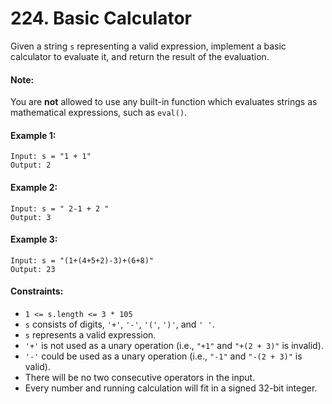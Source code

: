 # 224. Basic Calculator

Given a string `s` representing a valid expression, implement a basic calculator to evaluate it, and return the result of the evaluation.

#### Note: 

You are **not** allowed to use any built-in function which evaluates strings as mathematical expressions, such as `eval()`.

#### Example 1:

```
Input: s = "1 + 1"
Output: 2
```

#### Example 2:

```
Input: s = " 2-1 + 2 "
Output: 3
```

#### Example 3:

```
Input: s = "(1+(4+5+2)-3)+(6+8)"
Output: 23
``` 

#### Constraints:

+ `1 <= s.length <= 3 * 105`
+ `s` consists of digits, `'+'`, `'-'`, `'('`, `')'`, and `' '`.
+ ``s`` represents a valid expression.
+ `'+'` is not used as a unary operation (i.e., `"+1"` and `"+(2 + 3)"` is invalid).
+ `'-'` could be used as a unary operation (i.e., `"-1"` and `"-(2 + 3)"` is valid).
+ There will be no two consecutive operators in the input.
+ Every number and running calculation will fit in a signed 32-bit integer.
